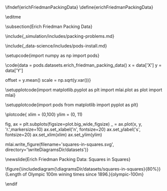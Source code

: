 \ifndef{erichFriedmanPackingData}
\define{erichFriedmanPackingData}

\editme

\subsection{Erich Friedman Packing Data}

\include{_simulation/includes/packing-problems.md}

\include{_data-science/includes/pods-install.md}


\setupcode{import numpy as np
import pods}

\code{data = pods.datasets.erich_friedman_packing_data()
x = data['X']
y = data['Y']

offset = y.mean()
scale = np.sqrt(y.var())}

\setupplotcode{import matplotlib.pyplot as plt
import mlai.plot as plot
import mlai}

\setupplotcode{import pods
from matplotlib import pyplot as plt}

\plotcode{
xlim = (0,100)
ylim = (0, 11)

fig, ax = plt.subplots(figsize=plot.big_wide_figsize)
_ = ax.plot(x, y, 'r.',markersize=10)
ax.set_xlabel('n', fontsize=20)
ax.set_ylabel('s', fontsize=20)
ax.set_xlim(xlim)
ax.set_ylim(ylim)

mlai.write_figure(filename='squares-in-squares.svg', 
				  directory='\writeDiagramsDir/datasets')}

\newslide{Erich Friedman Packing Data: Squares in Squares}

\figure{\includediagram{\diagramsDir/datasets/squares-in-squares}{80%}}{Length of Olympic 100m wining times since 1896.}{olympic-100m}

\endif
